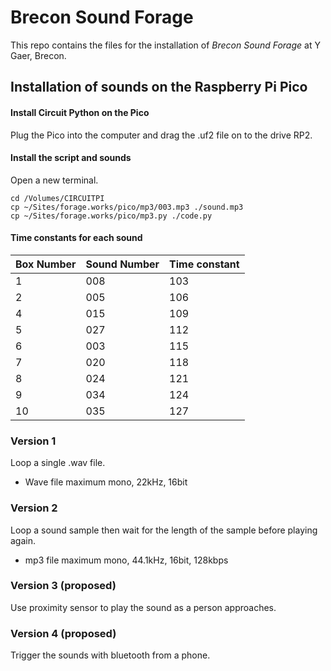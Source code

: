 # Brecon Sound Forage

This repo contains the files for the installation of _Brecon Sound Forage_ at Y Gaer, Brecon.

## Installation of sounds on the Raspberry Pi Pico

#### Install Circuit Python on the Pico

Plug the Pico into the computer and drag the .uf2 file on to the drive RP2.

#### Install the script and sounds

Open a new terminal.

```shell
cd /Volumes/CIRCUITPI
cp ~/Sites/forage.works/pico/mp3/003.mp3 ./sound.mp3
cp ~/Sites/forage.works/pico/mp3.py ./code.py
```

#### Time constants for each sound

| Box Number | Sound Number | Time constant |
| ---------- | ------------ | ------------- |
| 1          | 008          | 103           |
| 2          | 005          | 106           |
| 4          | 015          | 109           |
| 5          | 027          | 112           |
| 6          | 003          | 115           |
| 7          | 020          | 118           |
| 8          | 024          | 121           |
| 9          | 034          | 124           |
| 10         | 035          | 127           |

### Version 1

Loop a single .wav file.

- Wave file maximum mono, 22kHz, 16bit

### Version 2

Loop a sound sample then wait for the length of the sample before playing again.

- mp3 file maximum mono, 44.1kHz, 16bit, 128kbps

### Version 3 (proposed)

Use proximity sensor to play the sound as a person approaches.

### Version 4 (proposed)

Trigger the sounds with bluetooth from a phone.
